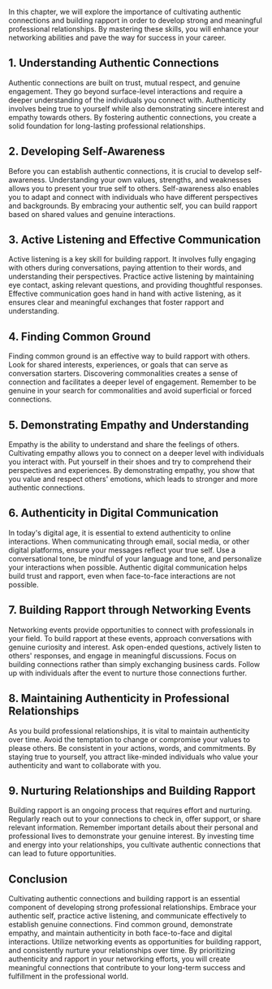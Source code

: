 
In this chapter, we will explore the importance of cultivating authentic connections and building rapport in order to develop strong and meaningful professional relationships. By mastering these skills, you will enhance your networking abilities and pave the way for success in your career.

## 1\. Understanding Authentic Connections

Authentic connections are built on trust, mutual respect, and genuine engagement. They go beyond surface-level interactions and require a deeper understanding of the individuals you connect with. Authenticity involves being true to yourself while also demonstrating sincere interest and empathy towards others. By fostering authentic connections, you create a solid foundation for long-lasting professional relationships.

## 2\. Developing Self-Awareness

Before you can establish authentic connections, it is crucial to develop self-awareness. Understanding your own values, strengths, and weaknesses allows you to present your true self to others. Self-awareness also enables you to adapt and connect with individuals who have different perspectives and backgrounds. By embracing your authentic self, you can build rapport based on shared values and genuine interactions.

## 3\. Active Listening and Effective Communication

Active listening is a key skill for building rapport. It involves fully engaging with others during conversations, paying attention to their words, and understanding their perspectives. Practice active listening by maintaining eye contact, asking relevant questions, and providing thoughtful responses. Effective communication goes hand in hand with active listening, as it ensures clear and meaningful exchanges that foster rapport and understanding.

## 4\. Finding Common Ground

Finding common ground is an effective way to build rapport with others. Look for shared interests, experiences, or goals that can serve as conversation starters. Discovering commonalities creates a sense of connection and facilitates a deeper level of engagement. Remember to be genuine in your search for commonalities and avoid superficial or forced connections.

## 5\. Demonstrating Empathy and Understanding

Empathy is the ability to understand and share the feelings of others. Cultivating empathy allows you to connect on a deeper level with individuals you interact with. Put yourself in their shoes and try to comprehend their perspectives and experiences. By demonstrating empathy, you show that you value and respect others' emotions, which leads to stronger and more authentic connections.

## 6\. Authenticity in Digital Communication

In today's digital age, it is essential to extend authenticity to online interactions. When communicating through email, social media, or other digital platforms, ensure your messages reflect your true self. Use a conversational tone, be mindful of your language and tone, and personalize your interactions when possible. Authentic digital communication helps build trust and rapport, even when face-to-face interactions are not possible.

## 7\. Building Rapport through Networking Events

Networking events provide opportunities to connect with professionals in your field. To build rapport at these events, approach conversations with genuine curiosity and interest. Ask open-ended questions, actively listen to others' responses, and engage in meaningful discussions. Focus on building connections rather than simply exchanging business cards. Follow up with individuals after the event to nurture those connections further.

## 8\. Maintaining Authenticity in Professional Relationships

As you build professional relationships, it is vital to maintain authenticity over time. Avoid the temptation to change or compromise your values to please others. Be consistent in your actions, words, and commitments. By staying true to yourself, you attract like-minded individuals who value your authenticity and want to collaborate with you.

## 9\. Nurturing Relationships and Building Rapport

Building rapport is an ongoing process that requires effort and nurturing. Regularly reach out to your connections to check in, offer support, or share relevant information. Remember important details about their personal and professional lives to demonstrate your genuine interest. By investing time and energy into your relationships, you cultivate authentic connections that can lead to future opportunities.

## Conclusion

Cultivating authentic connections and building rapport is an essential component of developing strong professional relationships. Embrace your authentic self, practice active listening, and communicate effectively to establish genuine connections. Find common ground, demonstrate empathy, and maintain authenticity in both face-to-face and digital interactions. Utilize networking events as opportunities for building rapport, and consistently nurture your relationships over time. By prioritizing authenticity and rapport in your networking efforts, you will create meaningful connections that contribute to your long-term success and fulfillment in the professional world.

